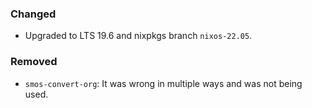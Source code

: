 ### Changed

* Upgraded to LTS 19.6 and nixpkgs branch `nixos-22.05`.

### Removed

* `smos-convert-org`: It was wrong in multiple ways and was not being used.
